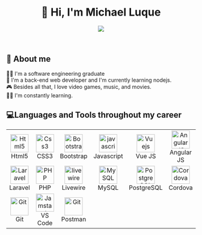 
<h1 align="center">
  👋 Hi, I'm Michael Luque
</h1>


<p align="center">
  <img src="https://readme-typing-svg.herokuapp.com?font=Fira+Code&pause=1000&color=407947&center=true&vCenter=true&width=492&height=60&lines=Software+Engineer;Laravel+Developer;Backend+Developer"/>
</p>

<br>

<h2 align="left"> 👨 About me</h2>
<p>👨‍🎓 I'm a software engineering graduate
<br>💫 I'm a back-end web developer and I'm currently learning nodejs.
<br>🎮 Besides all that, I love video games, music, and movies.
<br>👩‍💻 I'm constantly learning.
</p>

<h2 align="left"> 💻Languages ​​and Tools throughout my career</h2>

<table align="center">
  <tr>
    <td align="center" width="96">
      <a href="#html5">
        <img src="https://seeklogo.com/images/H/html5-without-wordmark-color-logo-14D252D878-seeklogo.com.png" width="48" height="48" alt="Html5" />
      </a>
      <br>Html5
    </td>
    <td align="center" width="96">
      <a href="#css3">
        <img src="https://upload.wikimedia.org/wikipedia/commons/thumb/6/62/CSS3_logo.svg/48px-CSS3_logo.svg.png" width="48" height="48" alt="Css3" />
      </a>
      <br>CSS3
    </td>
    <td align="center" width="96">
      <a href="#bootstrap">
        <img src="https://cdn.worldvectorlogo.com/logos/bootstrap-4.svg" width="48" height="48" alt="Bootstrap" />
      </a>
      <br>Bootstrap
    </td>
    <td align="center" width="96">
      <a href="#js">
        <img src="https://upload.wikimedia.org/wikipedia/commons/thumb/9/99/Unofficial_JavaScript_logo_2.svg/1024px-Unofficial_JavaScript_logo_2.svg.png" width="48" height="48" alt="javascript" />
      </a>
      <br>Javascript
    </td>
    <td align="center" width="96">
      <a href="#vuejs">
        <img src="https://www.vectorlogo.zone/logos/vuejs/vuejs-icon.svg" width="48" height="48" alt="Vuejs" />
      </a>
      <br>Vue JS
    </td>
    <td align="center" width="96">
      <a href="#AngularJS">
        <img src="https://upload.wikimedia.org/wikipedia/commons/thumb/c/cf/Angular_full_color_logo.svg/1200px-Angular_full_color_logo.svg.png" width="48" height="48" alt="AngularJS" />
      </a>
      <br>Angular JS
    </td>
    <td align="center" width="96">
      <a href="#ThreeJS">
        <img src="https://threejs.org/files/favicon.ico" width="48" height="48" alt="ThreeJS" />
      </a>
      <br>ThreeJS
    </td>
  </tr>
  
  <tr>
    <td align="center" width="96">
      <a href="#laravel">
        <img src="https://cdn.worldvectorlogo.com/logos/laravel-2.svg" width="48" height="48" alt="Laravel" />
      </a>
      <br>Laravel
    </td>
    <td align="center" width="96">
      <a href="#php">
        <img src="https://cdn-icons-png.flaticon.com/512/5968/5968332.png" width="48" height="48" alt="PHP" />
      </a>
      <br>PHP
    </td>
    <td align="center" width="96">
      <a href="#livewire">
        <img src="https://i0.wp.com/laravel-livewire.com/img/twitter.png" width="48" height="48" alt="livewire" />
      </a>
      <br>Livewire
    </td>
    <td align="center" width="96">
      <a href="#MySQL">
        <img src="https://www.logo.wine/a/logo/MySQL/MySQL-Logo.wine.svg" width="48" height="48" alt="MySQL" />
      </a>
      <br>MySQL
    </td>
    <td align="center" width="96">
      <a href="#postgresql">
        <img src="https://upload.wikimedia.org/wikipedia/commons/thumb/2/29/Postgresql_elephant.svg/800px-Postgresql_elephant.svg.png" width="48" height="48" alt="PostgreSQL" />
      </a>
      <br>PostgreSQL
    </td>
    <td align="center" width="96">
      <a href="#Cordova">
        <img src="https://cordova.apache.org/static/img/cordova_bot.png" width="48" height="48" alt="Cordova" />
      </a>
      <br>Cordova
    </td>
  </tr>

  <tr>
    <td align="center" width="96">
      <a href="#git" >
        <img src="https://upload.wikimedia.org/wikipedia/commons/thumb/3/3f/Git_icon.svg/1200px-Git_icon.svg.png" width="48" height="48" alt="Git" />
      </a>
      <br>Git
    </td>
    <td align="center"  width="96">
      <a href="#vscode">
        <img src="https://upload.wikimedia.org/wikipedia/commons/9/9a/Visual_Studio_Code_1.35_icon.svg" width="48" height="48" alt="Jamstack" />
      </a>
      <br>VS Code
    </td>
    <td align="center" width="96">
      <a href="#postman" >
        <img src="https://www.vectorlogo.zone/logos/getpostman/getpostman-icon.svg" width="48" height="48" alt="Git" />
      </a>
      <br>Postman
    </td>
    
  </tr>
</table>

